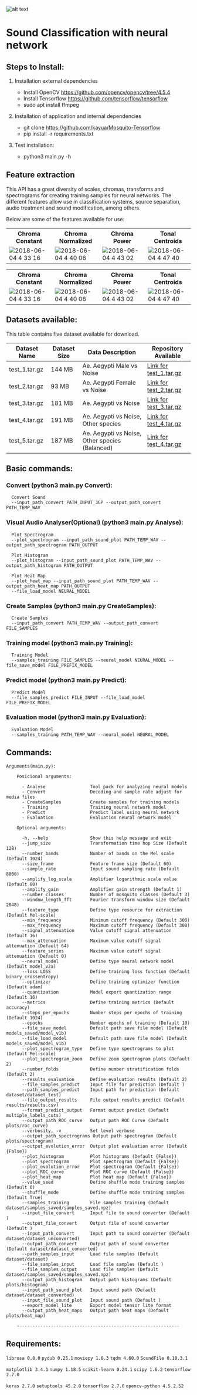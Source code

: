 ![alt text](layout/layout_regerating.png)
# Sound Classification with neural network



## Steps to Install:

1. Installation external dependencies
    - Install OpenCV https://github.com/opencv/opencv/tree/4.5.4
    - Install Tensorflow https://github.com/tensorflow/tensorflow
    - sudo apt install ffmpeg
    
2. Installation of application and internal dependencies
    - git clone https://github.com/kayua/Mosquito-Tensorflow
    - pip install -r requirements.txt
    
3. Test installation:
    - python3 main.py -h


## Feature extraction

This API has a great diversity of scales, chromas, transforms and spectrograms for creating training samples for neural networks. The different features allow use in classification systems, source separation, audio treatment and sound modification, among others.

Below are some of the features available for use:

<table>
    <tbody>
        <tr>
            <th width="20%">Chroma Constant</th>
            <th width="20%">Chroma Normalized</th>
            <th width="20%">Chroma Power</th>
            <th width="20%">Tonal Centroids</th>
        </tr>
        <tr>
            <td><img src="https://github.com/kayua/MosquitoClassification-TensorFlow/blob/master/spectrograms/chroma_constant/aedes_aegypti17_chroma_constant.png" alt="2018-06-04 4 33 16" style="max-width:100%;"></td>
            <td><img src="https://github.com/kayua/MosquitoClassification-TensorFlow/blob/master/spectrograms/chroma_normalized/aedes_aegypti7_chroma_normalized.png" alt="2018-06-04 4 40 06" style="max-width:100%;"></td>
            <td><img src="https://github.com/kayua/MosquitoClassification-TensorFlow/blob/master/spectrograms/chroma_power/aedes_aegypti7_chroma_power.png" alt="2018-06-04 4 43 02" style="max-width:100%;"></td>
            <td><img src="https://github.com/kayua/MosquitoClassification-TensorFlow/blob/master/spectrograms/tonal_centroids/aedes_aegypti7_tonal_centroids.png" alt="2018-06-04 4 47 40" style="max-width:100%;"></td>
        </tr>


</table>

<table>
    <tbody>
        <tr>
            <th width="20%">Chroma Constant</th>
            <th width="20%">Chroma Normalized</th>
            <th width="20%">Chroma Power</th>
            <th width="20%">Tonal Centroids</th>
        </tr>
        <tr>
            <td><img src="https://github.com/kayua/MosquitoClassification-TensorFlow/blob/master/spectrograms/chroma_constant/aedes_aegypti17_chroma_constant.png" alt="2018-06-04 4 33 16" style="max-width:100%;"></td>
            <td><img src="https://github.com/kayua/MosquitoClassification-TensorFlow/blob/master/spectrograms/chroma_normalized/aedes_aegypti7_chroma_normalized.png" alt="2018-06-04 4 40 06" style="max-width:100%;"></td>
            <td><img src="https://github.com/kayua/MosquitoClassification-TensorFlow/blob/master/spectrograms/chroma_power/aedes_aegypti7_chroma_power.png" alt="2018-06-04 4 43 02" style="max-width:100%;"></td>
            <td><img src="https://github.com/kayua/MosquitoClassification-TensorFlow/blob/master/spectrograms/tonal_centroids/aedes_aegypti7_tonal_centroids.png" alt="2018-06-04 4 47 40" style="max-width:100%;"></td>
        </tr>


</table>



## Datasets available:
This table contains five dataset available for download.

|Dataset Name| Dataset Size | Data Description  | Repository Available
|---|------|-----|------- 
| test_1.tar.gz | 144 MB | Ae. Aegypti Male vs Noise| <a href="https://drive.google.com/file/d/1Qv0FCV5XW-K7D4AzSTTDA99QAq4CnnEZ/view?usp=sharing" target="_blank">Link for test_1.tar.gz</a>
| test_2.tar.gz | 93 MB |  Ae. Aegypti Female vs Noise | <a href="https://drive.google.com/file/d/1DNBpXlePvcNBhbclz3X1xr9de9H9S8L9/view?usp=sharing" target="_blank">Link for test_2.tar.gz</a>
| test_3.tar.gz | 181 MB | Ae. Aegypti vs Noise | <a href="https://drive.google.com/file/d/14-bplhwmxQROsrh1JyH_s33tZC17ZbAi/view?usp=sharing" target="_blank">Link for test_3.tar.gz</a>
| test_4.tar.gz | 191 MB | Ae. Aegypti vs Noise, Other species | <a href="https://drive.google.com/file/d/1xw3Sdo_2hGp3CkmRTu8yXfS6N-rdLStO/view?usp=sharing" target="_blank">Link for test_4.tar.gz</a>
| test_5.tar.gz | 187 MB | Ae. Aegypti vs Noise, Other species  (Balanced) | <a href="https://drive.google.com/file/d/1VBVp4w2_VjlgxDHSTdrfcGxd_sYiRryB/view?usp=sharing" target="_blank">Link for test_4.tar.gz</a>

## Basic commands:

### Convert (python3 main.py Convert):
      Convert Sound
      --input_path_convert PATH_INPUT_3GP --output_path_convert PATH_TEMP_WAV

### Visual Audio Analyser(Optional) (python3 main.py Analyse):
      Plot Spectrogram
      --plot_spectrogram --input_path_sound_plot PATH_TEMP_WAV --output_path_spectrogram PATH_OUTPUT

      Plot Histogram
      --plot_histogram --input_path_sound_plot PATH_TEMP_WAV --output_path_histogram PATH_OUTPUT

      Plot Heat Map
      --plot_heat_map --input_path_sound_plot PATH_TEMP_WAV --output_path_heat_map PATH_OUTPUT
      --file_load_model NEURAL_MODEL

### Create Samples (python3 main.py CreateSamples):
      Create Samples
      --input_path_convert PATH_TEMP_WAV --output_path_convert FILE_SAMPLES

### Training model (python3 main.py Training):
      Training Model
      --samples_training FILE_SAMPLES --neural_model NEURAL_MODEL --file_save_model FILE_PREFIX_MODEL

### Predict model (python3 main.py Predict):
      Predict Model
      --file_samples_predict FILE_INPUT --file_load_model FILE_PREFIX_MODEL

### Evaluation model (python3 main.py Evaluation):
      Evaluation Model
      --samples_training PATH_TEMP_WAV --neural_model NEURAL_MODEL

## Commands:

    Arguments(main.py):
         
        Posicional arguments:

          - Analyse                 Tool pack for analyzing neural models
          - Convert                 Decoding and sample rate adjust for media files
          - CreateSamples           Create samples for training models
          - Training                Training neural network model
          - Predict                 Predict label using neural network
          - Evaluation              Evaluation neural network model

        Optional arguments:

          -h, --help                Show this help message and exit
          --jump_size               Transformation time hop Size (Default 128)
          --number_bands            Number of bands on the Mel scale (Default 1024)
          --size_frame              Feature frame size (Default 60)
          --sample_rate             Input sound sampling rate (Default 8000)
          --amplify_log_scale       Amplifier logarithmic scale value (Default 80)
          --amplify_gain            Amplifier gain strength (Default 1)
          --number_classes          Number of mosquito classes (Default 3)
          --window_length_fft       Fourier transform window size (Default 2048)
          --feature_type            Define type resource for extraction (Default Mel-scale)
          --min_frequency           Minimum cutoff frequency (Default 300)
          --max_frequency           Maximum cutoff frequency (Default 300)
          --signal_attenuation      Value cutoff signal attenuation (Default 16)
          --max_attenuation         Maximum value cutoff signal attenuation (Default 64)
          --feature_series          Maximum value cutoff signal attenuation (Default 0)
          --neural_model            Define type neural network model (Default model_v2a)
          --loss LOSS               Define training loss function (Default binary_crossentropy)
          --optimizer               Define training optimizer function (Default adam)
          --quantization            Model export quantization range (Default 16)
          --metrics                 Define training metrics (Default accuracy)
          --steps_per_epochs        Number steps per epochs of training (Default 1024)
          --epochs                  Number epochs of training (Default 10)
          --file_save_model         Default path save file model (Default models_saved/model_v1b)
          --file_load_model         Default path save file model (Default models_saved/model_v1b)
          --plot_spectrogram_type   Define type spectrograms to plot (Default Mel-scale)
          --plot_spectrogram_zoom   Define zoom spectrogram plots (Default 2)
          --number_folds            Define number stratification folds (Default 2)
          --results_evaluation      Define evaluation results (Default 2)
          --file_samples_predict    Input file for prediction (Default )
          --path_samples_predict    Input path for prediction (Default dataset/dataset_test)
          --file_output_results     File output results predict (Default results/results.csv)
          --format_predict_output   Format output predict (Default multiple_labels_cuts)
          --output_path_ROC_curve   Output path ROC Curve (Default plots/roc_curve)
          --verbosity, -v           Set level verbose
          --output_path_spectrograms Output path spectrogram (Default plots/spectrogram)
          --output_evolution_error  Output plot evaluation error (Default {False})
          --plot_histogram          Plot histograms (Default {False})
          --plot_spectrogram        Plot spectrogram (Default {False})
          --plot_evolution_error    Plot spectrogram (Default {False})
          --plot_ROC_curve          Plot ROC curve (Default {False})
          --plot_heat_map           Plot heat map (Default {False})
          --value_seed              Define shuffle mode training samples (Default 0)
          --shuffle_mode            Define shuffle mode training samples (Default True)
          --samples_training        File samples training (Default dataset/samples_saved/samples_saved.npz)
          --input_file_convert      Input file to sound converter (Default )
          --output_file_convert     Output file of sound converter (Default )
          --input_path_convert      Input path to sound converter (Default dataset/dataset_unconverted)
          --output_path_convert     Output path of sound converter (Default dataset/dataset_converted)
          --path_samples_input      Load file samples (Default dataset/dataset)
          --file_samples_input      Load file samples (Default )
          --file_samples_output     Load file samples (Default dataset/samples_saved/samples_saved.npz)
          --output_path_histogram   Output path histograms (Default plots/histogram)
          --input_path_sound_plot   Input sound path (Default dataset/dataset_converted)
          --input_file_sound_plot   Input sound path (Default )
          --export_model_lite       Export model tensor lite format
          --output_path_heat_maps   Output path heat maps (Default plots/heat_map)

        --------------------------------------------------------------

## Requirements:

`librosa 0.8.0`
`pydub 0.25.1`
`moviepy 1.0.3`
`tqdm 4.60.0`
`SoundFile 0.10.3.1`

`matplotlib 3.4.1`
`numpy 1.18.5`
`scikit-learn 0.24.1`
`scipy 1.6.2`
`tensorflow 2.7.0`

`keras 2.7.0`
`setuptools 45.2.0`
`tensorflow 2.7.0`
`opencv-python 4.5.2.52`